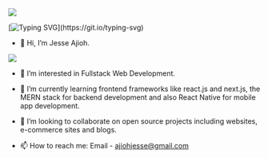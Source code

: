 <!-- Banner Image -->

<img src="https://komarev.com/ghpvc/?username=evavic44&style=flat-square&color=6cd63e">

[![Typing SVG](https://readme-typing-svg.herokuapp.com?font=Fira+Code&pause=1000&width=600&height=100&lines=Creating+digital+products+with+unique+ideas.;Building+web+applications+with+the+latest+tools.)](https://git.io/typing-svg)


- 👋 Hi, I’m Jesse Ajioh.

<p align="left">
  <a href="https://www.twitter.com/rehxnation" target="_blank" rel="noreferrer">
    <img src="https://img.shields.io/twitter/follow/rehxnation?logo=twitter&style=for-the-badge&color=0077B5&labelColor=000000">
  </a>
<!--   <a href="https://www.linkedin.com/in/victorekeawa">
    <img src="https://img.shields.io/badge/LinkedIn-0077B5?style=for-the-badge&logo=linkedin&logoColor=white">
  </a>
  <a href="https://codepen.io/evavic44"> 
    <img src="https://img.shields.io/badge/Codepen-000000?style=for-the-badge&logo=codepen&logoColor=white">
  </a> -->
</p>

- 👀 I’m interested in Fullstack Web Development.

- 🌱 I’m currently learning frontend frameworks like react.js and next.js, the MERN stack for backend development and also React Native for mobile app development.
- 💞️ I’m looking to collaborate on open source projects including websites, e-commerce sites and blogs.
- 📫 How to reach me: Email - ajiohjesse@gmail.com

<!---
ajiohjesse/ajiohjesse is a ✨ special ✨ repository because its `README.md` (this file) appears on your GitHub profile.
You can click the Preview link to take a look at your changes.
--->
